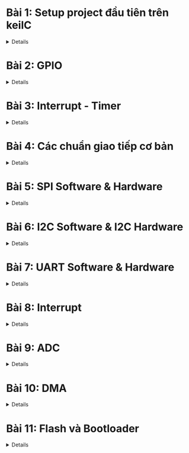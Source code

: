 # Bài 1: Setup project đầu tiên trên keilC

<details>
<summary> Details </summary>

## 1.KeilC

<details>
<summary> Details </summary>

![KeilC](https://github.com/Fakerrrrrrrrrrr/Embedded_in_Automotive/blob/main/Images/KeilC.png)

KeilC (hay được gọi là Keil C hoặc Keil uVision) là một công cụ phát triển phần mềm tích hợp (IDE - Integrated Development Environment) được sử dụng để lập trình và phát triển phần mềm nhúng cho các vi điều khiển. KeilC được phát triển bởi công ty Keil, hiện thuộc sở hữu của ARM Holdings, và thường được sử dụng để lập trình các vi điều khiển dựa trên kiến trúc ARM, đặc biệt là các dòng vi điều khiển 8051 và ARM Cortex.

**Các thành phần chính của KeilC**:

- uVision IDE:<br>
Đây là môi trường phát triển tích hợp, cung cấp giao diện để viết mã, biên dịch chương trình, và gỡ lỗi các ứng dụng nhúng. Nó bao gồm trình biên tập mã nguồn và các công cụ khác giúp lập trình viên dễ dàng quản lý các dự án.
- C Compiler (Trình biên dịch C):<br>
KeilC cung cấp trình biên dịch ngôn ngữ lập trình C/C++, cho phép viết mã chương trình bằng ngôn ngữ C và biên dịch nó thành mã máy cho vi điều khiển.
- Assembler (Trình hợp dịch):<br>
Hỗ trợ viết mã Assembly và biên dịch mã Assembly thành mã máy. Đây là công cụ hữu ích cho các tình huống cần kiểm soát chi tiết phần cứng ở mức thấp.
- Debugger (Trình gỡ lỗi):<br>
KeilC tích hợp trình gỡ lỗi mạnh mẽ, giúp lập trình viên kiểm tra và sửa lỗi chương trình trên mô phỏng hoặc trên phần cứng thực. Trình gỡ lỗi có thể tương tác với các bo mạch thực tế để kiểm tra chương trình trên vi điều khiển.
- Simulator (Trình mô phỏng):<br>
Keil cung cấp công cụ mô phỏng, cho phép lập trình viên kiểm tra các chương trình của họ mà không cần phần cứng thực. Trình mô phỏng có thể mô phỏng các trạng thái và phản ứng của vi điều khiển.

**Các tính năng nổi bật của KeilC**:

- **Hỗ trợ nhiều vi điều khiển**: KeilC hỗ trợ nhiều dòng vi điều khiển, bao gồm các dòng 8051, ARM7, ARM Cortex-M, và các vi điều khiển khác dựa trên kiến trúc ARM.
- **Quản lý dự án**: Hỗ trợ quản lý dự án lớn, cho phép người dùng dễ dàng tổ chức mã nguồn và các tệp tin liên quan.
- **Tích hợp trình biên dịch và gỡ lỗi**: Giúp quá trình phát triển và thử nghiệm chương trình trở nên hiệu quả hơn.
- **Khả năng mô phỏng và gỡ lỗi trên phần cứng**: Đây là tính năng quan trọng giúp lập trình viên có thể kiểm tra chương trình trực tiếp trên vi điều khiển thực tế.

**Ứng dụng của KeilC**:

KeilC thường được sử dụng trong phát triển các ứng dụng nhúng, chẳng hạn như:

- Các hệ thống điều khiển thời gian thực (RTOS).
- Các ứng dụng IoT (Internet of Things) dựa trên vi điều khiển ARM.
- Các dự án phát triển phần mềm cho các thiết bị nhúng như điện thoại, máy tính bảng, hệ thống nhúng công nghiệp, thiết bị y tế, và nhiều hệ thống nhúng khác.

</details>

## 2. Blink Led PC13

<details>
<summary> Details </summary>

![BlinkLedPC13](https://github.com/Fakerrrrrrrrrrr/Embedded_in_Automotive/blob/main/Images/BlinkLedPC13.png)

Trên con vi điều khiển STM32 có các chân A0, A1, A2,... đó là các chân GPIO tổ chức thành các bộ như GPIOA, GPIOB, GPIOC,... mỗi bộ gồm 16 chân là từ chân 0 đến chân 15, các chân có nhiều chức năng, chức năng cơ bản là xuất và nhận điện áp. Ví dụ này xuất ra được điện áp để điều kiển con Led PC13.<br>

Để GPIO hoạt động được cần phải cấp xung clock để GPIO hoạt động. Con vi điều khiển sẽ hoạt động dựa trên giao động được tạo ra bởi thạch anh hay được tạo ra bởi bộ giao động nội.

PC13 có nghĩa là Port ở GPIOC thuộc chân số 13.

Hiện nay thời đại phát triển, mọi con vi điều khiển hầu hết đều có thư viện nên ít khi gặp trường hợp phải code trực tiếp trên thanh ghi. Code bằng thanh ghi chủ yếu để hiểu cách ngoại vi được cấu hình.

- APB2 được cấu hình bởi thanh ghi APB2 peripheral clock enable register (RCC_APB2ENR.)
- Bit IOPCEN điều khiển xung cấp cho GPIOC

![APB2ENR](https://github.com/Fakerrrrrrrrrrr/Embedded_in_Automotive/blob/main/Images/APB2.png)

Các bit từ 0 đến 15 sẽ chịu trách nhiệm cấu hình xung clock cho ngoại vi, bit số 4 là bit IOPCEN để cấu hình cho cái xung clock của GPIOC. Ghi IOPCEN lên 1 là đã cấp xung.

- **Cấu hình chế độ chân GPIO**

Port configuration register low (GPIOx_CRL): cấu hình cho các chân từ 0-7 trong Portx

![GPIOx_CRL](https://github.com/Fakerrrrrrrrrrr/Embedded_in_Automotive/blob/main/Images/GPIOx_CRL.png)

Port configuration register low (GPIOx_CRH): cấu hình cho các chân từ 8-15 trong Portx

![GPIOx_CRH](https://github.com/Fakerrrrrrrrrrr/Embedded_in_Automotive/blob/main/Images/GPIOx_CRH.png)

Mỗi GPIO có 16 chân, mỗi chân được quyết định bởi 4 bit, nên để đủ 16 chân thì cần 64 bit, cấu trúc vi điều khiển chỉ cần 32 bit nên phải chia đôi ra thành 2 thanh ghi CRH và CRL, GPIOx_CRL sẽ cấu hình cho chân từ 0-7, GPIOx_CRH sẽ cấu hình cho chân từ 8-15 (Thay x bằng A,B,C,...).

Ở đây dùng PC13 nên sẽ quan tâm tới CNF13 và MODE13, mỗi phần chứa 2 bit và tùy thuộc giá trị ghi vào 4 bit rw (read write).

![8-15](https://github.com/Fakerrrrrrrrrrr/Embedded_in_Automotive/blob/main/Images/8_15_leg.png)

Code điều khiển PC13 với Mode_11 và CNF_00:
```c
int main(){
  RCC->APB2ENR |= RCC_APB2ENR_IOPCEN| RCC_APB2ENR_IOPAEN;

  GPIOC->CRH |= GPIO_CRH_MODE13_0;  //MODE[1:0] = 11: Output mode, max speed 50 MHz.
  GPIOC->CRH |= GPIO_CRH_MODE13_1;
  GPIOC->CRH &= ~GPIO_CRH_CNF13_0;  //CNF13[1:0] = 00: General purpose output push-pull.
  GPIOC->CRH &= ~GPIO_CRH_CNF13_1;
  while(1){
  
  }
  return 0;
}
```

Port output data register (GPIOx_ODR).
- Gồm 16 bits (ODR0->ODR15) ứng với giá trị logic trên chân tương ứng trong Portx.

```c
int main(){
  RCC->APB2ENR |= RCC_APB2ENR_IOPCEN| RCC_APB2ENR_IOPAEN;

  GPIOC->CRH |= GPIO_CRH_MODE13_0;  //MODE[1:0] = 11: Output mode, max speed 50 MHz.
  GPIOC->CRH |= GPIO_CRH_MODE13_1;
  GPIOC->CRH &= ~GPIO_CRH_CNF13_0;  //CNF13[1:0] = 00: General purpose output push-pull.
  GPIOC->CRH &= ~GPIO_CRH_CNF13_1;
  while(1){
    GPIOC->ODR |= 1<<13;
    delay(10000000);
    GPIOC->ODR &= ~(1<<13);
    delay(10000000);
  }
  return 0;
}
```

Delay();<br>
Hàm delay được tạo bằng cách cho MCU không làm gì trong 1 khoảng thời gian bằng các vòng lặp.
```c
void delay(__IO uint32_t timedelay){
  for(int i = 0; i<timedelay; i++){}
}
```

</details>

## 3. Tổng kết & mở rộng

<details>
<summary> Details </summary>

- Việc code trên thanh ghi  giúp hiểu rõ cách hoạt động chi tiết của từng ngoại vi.
- Hiện nay các hãng sản xuất đều cung cấp bộ thư viện chuẩn cho từng MCU, trong đó các API được phát triển để người dùng dễ tiếp cận hơn.<br>
->> Nên sử dụng thư viện chuẩn để code dễ dàng hơn.

</details>

## 4. Đọc trạng thái nút nhấn để điều khiển Led.

<details>
<summary> Details </summary>

- Pin được chọn là PA0 (ODR: Output Data Register)

![Button_PA0](https://github.com/Fakerrrrrrrrrrr/Embedded_in_Automotive/blob/main/Images/Button_PA0.png)

- Lắp nút nhấn theo kiểu Pull-Up Resistor
- Cấu hình ban đầu trạng thái chân PA0 sẽ là mức 1. PA0 kiểu Input Push Pull.
- Set GPIOA_ODR lên 1. 

```c
RCC->APB2ENR |= RCC_APB2ENR_IOPAEN; //Kich hoat xung clock cap cho GPIOA
											
GPIOA->CRL &= ~GPIO_CRL_MODE0_0; 	//MODE = 00: Intput mode.
GPIOA->CRL &= ~GPIO_CRL_MODE0_1; 
GPIOA->CRL |= GPIO_CRL_CNF0_1;	 //CNF = 10: Input with pull-up / pull-down
GPIOA->CRL &= ~GPIO_CRL_CNF0_0;	       
GPIOA->ODR |= GPIO_ODR_ODR0;
```

Do cấu hình cho chân PA0 nên sẽ là CRL, MODE = 00, CNF = 10, ODR = 1 (pull-up). Thanh ghi ODR là để điều khiển xuất dữ liệu ra thanh ghi đó.

**Đọc trạng thái nhấn nút**

Thanh ghi Input Data Register (IDR):
- Nhận mức tín hiệu tại chân của Port.
- Giá trị nút nhấn tại PA0 = bit IDR0 của PortA.

```c
if( ( GPIOA->IDR & (1<<0) ) == 0 ){
     while((GPIOA->IDR & (1<<0)) == 0);
     // Do something.

     }
```

Đầu tiên nếu nhấn nút thì GPIOA->IDR sẽ bằng 0 sẽ chạy vào trong phần câu điều kiện, còn vòng lặp while để đến khi nào thả nút nhấn đó ra thì mới thực hiện câu lệnh mong muốn để tránh trường hợp thực hiện câu lệnh nhiều lần.

</details>

</details>


# Bài 2: GPIO

<details>
<summary> Details </summary>

## 1. Thư viện STM32F10x Standard Peripherals Firmware Library

<details>
<summary> Details </summary>

Thư viện STM32F10x là thư viện được phát triển cho dòng STM32. Đầy đủ driver cho tất cả các ngoại vi tiêu chuẩn. Thư viện này bao gồm các hàm, cấu trúc dữ liệu và marco được define từ trước để giúp việc cấu hình các ngoại vi đơn giản hơn mà không cần phải vào tới từng thanh ghi đọc các document để xem thanh ghi đó có chức năng gì.

Các bước cấu hình ngoại vi (GPIO)

**Cấp clock cho ngoại vi** (RCC) -> **Cấu hình ngoại vi** (CRH-CRL) -> **Sử dụng ngoại vi** (ODR-IDR)

Cấp xung clock cho GPIO: Sử dụng các API được cung cấp sẵn cho từng Bus. Các ngoại vi trên Bus được cấp xung thông qua việc truyền các tham số vào API. Vì sử dụng led PC13 nên cấp xung cho GPIOC qua Bus APB2.

**Cấp clock cho ngoại vi** :Để cấp xung cho ngoại vi ứng với Bus sẽ có 3 hàm:
```
void RCC_AHBPeriphClockCmd(uint32_t RCC_AHBPeriph, FunctionalState NewState);		//Cấp xung cho ngoại vi với Bus AHB
void RCC_APB2PeriphClockCmd(uint32_t RCC_APB2Periph, FunctionalState NewState);		//Cấp xung cho ngoại vi với Bus APB2
void RCC_APB1PeriphClockCmd(uint32_t RCC_APB1Periph, FunctionalState NewState);		//Cấp xung cho ngoại vi với Bus APB1
```

Cấu hình:
```
void RCC_Config(void){
     RCC_APB2PeriphClockCmd(RCC_APB2Periph_GPIOC, ENABLE);	//Nếu muốn dùng ngoại vi, cấp clock cho các ngoại vi đó dùng toán tử | ví dụ "RCC_APB2Periph_GPIOC| RCC_APB2Periph_GPIOA"
     RCC_APB1PeriphClockCmd(RCC_APB1Periph_TIM2, ENABLE);
}
```

**Cấu hình ngoại vi**: Để cấu hình cho GPIO ta dùng Struct GPIO_InitTypeDef, cụm từ InitTypeDef sẽ dùng chung để cấu hình cho SPI,GPIO,... để cấu hình cho nó với struct có các biến thành viên khác nhau (cũng có thể hiểu là khởi tại kiểu mặc định).<br>
Ở đây GPIO_InitTypeDef sẽ chứa các biến thành viên như là GPIO_Pin (Chọn Pin), GPIO_Mode (Chọn Mode), GPIO_Speed (Tốc độ đáp ứng).
```
void GPIO_config(){
	GPIO_InitTypeDef GPIO_InitStruct;
	
	GPIO_InitStruct.GPIO_Pin = GPIO_Pin_13;			//Nếu muốn dùng nhiều chân thì sử dụng toán tử OR(|) để thiết lập nhiều chân ví dụ "GPIO_Pin_13| GPIO_Pin_14| GPIO_Pin_15" lưu ý nó phải cùng chế độ và trên GPIOC, nếu muốn dùng GPIOA thì ghi đè struct tạo ra.
	GPIO_InitStruct.GPIO_Mode = GPIO_Mode_Out_PP;
	GPIO_InitStruct.GPIO_Speed = GPIO_Speed_50MHz;
	
	GPIO_Init(GPIOC, &GPIO_InitStruct);

	//PA13
	GPIO_InitStruct.GPIO_Pin = GPIO_Pin_13;
	GPIO_InitStruct.GPIO_Mode = GPIO_Mode_IN_FLOATING;
	GPIO_InitStruct.GPIO_Speed = GPIO_Speed_10MHz;

	GPIO_Init(GPIOA, &GPIO_InitStruct);
}
```


</details>

</details>

# Bài 3: Interrupt - Timer

<details>
<summary> Details </summary>


</details>

# Bài 4: Các chuẩn giao tiếp cơ bản

<details>
<summary> Details </summary>


</details>

# Bài 5: SPI Software & Hardware

<details>
<summary> Details </summary>


</details>

# Bài 6: I2C Software & I2C Hardware

<details>
<summary> Details </summary>


</details>

# Bài 7: UART Software & Hardware

<details>
<summary> Details </summary>


</details>

# Bài 8: Interrupt

<details>
<summary> Details </summary>


</details>

# Bài 9: ADC

<details>
<summary> Details </summary>


</details>

# Bài 10: DMA

<details>
<summary> Details </summary>


</details>

# Bài 11: Flash và Bootloader

<details>
<summary> Details </summary>

## 1. Bộ nhớ trong vi điều khiển

<details>
<summary> Details </summary>

### 1. Bộ nhớ RAM (Random Access Memory)

**Định nghĩa**: RAM là loại bộ nhớ tạm thời, cho phép truy cập ngẫu nhiên, tức là bất kỳ ô nhớ nào cũng có thể được truy cập trực tiếp mà không cần phải truy cập qua các ô khác.

**Đặc điểm**: 
- Tốc độ đọc/ghi nhanh.
- Dữ liệu bị mất khi ngưng cấp nguồn.

**Chức năng**: 
- Sử dụng để lưu trữ dữ liệu và chương trình mà CPU đang sử dụng tại thời điểm đó.

**Phân loại**:
- DRAM (Dynamic RAM): Cần phải được làm tươi (refresh) liên tục.
- SRAM (Static RAM): Nhanh hơn DRAM và không cần làm tươi, thường được sử dụng cho cache.

### 2. Bộ nhớ Flash

**Định nghĩa**: Flash là một loại bộ nhớ không bay hơi, cho phép ghi và xóa dữ liệu theo khối.

**Đặc điểm**: 
- Tốc độ ghi chậm.
- Tốc độ đọc nhanh.
- Dữ liệu không bị mất khi ngưng cấp điện.
- Giới hạn số lần xóa/ ghi.
- Chỉ có thể ghi theo khối 2/4 byte.

**Chức năng**: 
- Thường được sử dụng trong các thiết bị lưu trữ như USB flash drives, thẻ nhớ, và ổ SSD.

**Phân loại**:
- NAND Flash: Thường được sử dụng cho lưu trữ dữ liệu.
- NOR Flash: Thường được sử dụng cho firmware.

### 3. Bộ nhớ EPROM

**Định nghĩa**: EPROM là loại bộ nhớ không bay hơi, có thể được lập trình và xóa bằng tia cực tím.

**Đặc điểm**: 
- Tốc độ ghi chậm.
- Tốc độ đọc nhanh.(Nhanh hơn EPROM nhưng chậm hơn RAM.)
- Dữ liệu không bị mất khi ngưng cấp điện.
- Giới hạn số lần xóa/ ghi.
- Chỉ có thể đọc/ghi theo từng byte.

**Chức năng**: 
- Thường được sử dụng để lưu trữ firmware hoặc các chương trình không thay đổi thường xuyên.

**Phân loại**:
- EPROM: Có thể xóa bằng tia UV.
- EEPROM (Electrically Erasable Programmable Read-Only Memory): Có thể xóa bằng điện và cho phép sửa đổi dữ liệu từng byte.

</details>

## 2. FLASH

<details>
<summary> Details </summary>

**Tính chất**:
- Trên STM32F1 không có EPROM mà chỉ được cung cấp sẵn 128/64Kb Flash.
- Được chia nhỏ thành các Page. mỗi Page có kích thước 1Kb. Tương đương với (Page 0 đến Page 127)/(Page 0 đến Page 63).
- Flash có giới hạn về số lần xóa/ghi.
- Trước khi ghi phải xóa Flash trước. Ta sẽ đưa các dữ liệu về 0xFF. Khi xóa chỉ xóa 1 Page, không thể xóa 2 Byte hoặc 4 Byte sau đó ghi dữ liệu theo khối 2/4 Byte.
- Thường được dùng để lưu chương trình. Lưu cho firmware.
- Không mất dữ liệu khi mất nguồn, có cơ chế Lock bảo vệ dữ liệu an toàn khi mất nguồn.

**Vùng nhớ**:
- Vùng nhớ chứa chương trình hệ thống sẽ từ 0x0000 0000 -> 0x0800 0000. Vùng nhớ chứa chương trình người dùng nạp sẽ từ 0x0800 0000 -> 0x0800 0600. Và từ 0x0800 0600 -> 0x0801 FFFF sẽ là vùng nhớ trống.
- Vùng nhớ phía sau từ 0x0800 0000 sẽ là trống và người dùng có thể lưu trữ dữ liệu ở vùng này.
- Thư viện Std cung cấp hàm để giao tiếp với Flash trong Module Flash. File "stm32f10x_flash.h".

**Xóa Page**:
![FlashMemoryPageErase](https://github.com/Fakerrrrrrrrrrr/Embedded_in_Automotive/blob/main/Images/XoaPageFlash.png)

Mỗi lần ghi 2bytes hoặc 4bytes, tuy nhiên mỗi lần xóa phải xóa cả Page.
Sơ đồ xóa FLash như hình:
- Đầu tiên, kiểm tra cờ LOCK của Flash, nếu Cờ này đang được bật, Flash đang ở chế độ Lock và cần phải được Unlock trước khi sử dụng. (Cơ chế bảo mật để người dùng không thể truy cấp random vào khi Lock) (Perform unlock sequence: Thực hiện chuỗi mở khóa)
- Sau khi FLash đã Unlock, cờ CR_PER được set lên 1. (PER viết tắt của Page Erase) (Enable)
- Địa chỉ của Page cần xóa được ghi vào FAR. (Ở mỗi Page đều có địa chỉ riêng, chỉ cần truyền địa chỉ vào FAR để xóa. Ghi vào thanh ghi AR: Address Register địa chỉ cần phải xóa.)
- Set bit CR_STRT lên 1 để bắt đầu quá trình xóa.
- Kiểm tra cờ BSY đợi hoàn tất quá trình xóa. (Cờ busy được viết trên thanh ghi SR:Status Register)

</details>

</details>
